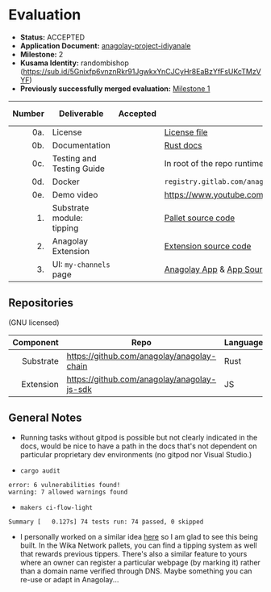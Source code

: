 # Evaluation



- **Status:** ACCEPTED
- **Application Document:** [anagolay-project-idiyanale](https://github.com/w3f/Grants-Program/blob/master/applications/anagolay-project-idiyanale-multi-token-community-contributions-for-verified-creators.md)
- **Milestone:** 2
- **Kusama Identity:** randombishop (https://sub.id/5Gnixfp6vnznRkr91JgwkxYnCJCyHr8EaBzYfFsUKcTMzVYF)
- **Previously successfully merged evaluation:** [Milestone 1](https://github.com/w3f/Grant-Milestone-Delivery/blob/master/evaluations/anagolay-project-idiyanale-multi-token_1_dsm-w3f.md)

| Number | Deliverable               | Accepted | Link                                                                                                                                                                                              | Evaluation Notes |
|-------:|---------------------------|----------|---------------------------------------------------------------------------------------------------------------------------------------------------------------------------------------------------|------------------|
|    0a. | License                   |          | [License file](https://github.com/anagolay/anagolay-chain/blob/main/pallets/tipping/LICENSE)                                                                                                      | GNU              |
|    0b. | Documentation             |          | [Rust docs](https://bafybeierivi7ej4ofbti2hcgdvthunu6heqj74vpnovlwn4rlw52sa26ga.ipfs.anagolay.network/anagolay/)                                                                                  | OK               |
|    0c. | Testing and Testing Guide |          | In root of the repo runtime repo run `makers ci-flow-light`                                                                                                                                       | OK               |
|    0d. | Docker                    |          | `registry.gitlab.com/anagolay/anagolay/idiyanale:fb29d2a0`                                                                                                                                        | OK               |
|    0e. | Demo video                |          | https://www.youtube.com/watch?v=uySt392C6TE                                                                                                                                                       | OK               |
|     1. | Substrate module: tipping |          | [Pallet source code](https://github.com/anagolay/anagolay-chain/tree/main/pallets/tipping)                                                                                                        | OK               |
|     2. | Anagolay Extension        |          | [Extension source code](https://github.com/anagolay/anagolay-js-sdk/tree/main/extension)                                                                                                          | OK               |
|     3. | UI: `my-channels` page    |          | [Anagolay App](https://bafybeiai2abe5y2nbgydjopuxhg6sdicim22gu4zgkpmcvu7apurpdlguq.ipfs.anagolay.network/profile/) & [App Source Code](https://github.com/anagolay/anagolay-js-sdk/tree/main/app) | OK               |

## Repositories
(GNU licensed)

| Component | Repo                                        | Language |
|----------:|---------------------------------------------|----------|
| Substrate | https://github.com/anagolay/anagolay-chain  | Rust     |
| Extension | https://github.com/anagolay/anagolay-js-sdk | JS       |


## General Notes

* Running tasks without gitpod is possible but not clearly indicated in the docs, 
would be nice to have a path in the docs that's not dependent on particular proprietary dev environments (no gitpod nor Visual Studio.) 

* `cargo audit`
```
error: 6 vulnerabilities found!
warning: 7 allowed warnings found
```

* `makers ci-flow-light`
```
Summary [   0.127s] 74 tests run: 74 passed, 0 skipped
```


* I personally worked on a similar idea [here](https://github.com/randombishop/wika_node) so I am glad to see this being built. 
In the Wika Network pallets, you can find a tipping system as well that rewards previous tippers.
There's also a similar feature to yours where an owner can register a particular webpage (by marking it) rather than a domain name verified through DNS.
Maybe something you can re-use or adapt in Anagolay...